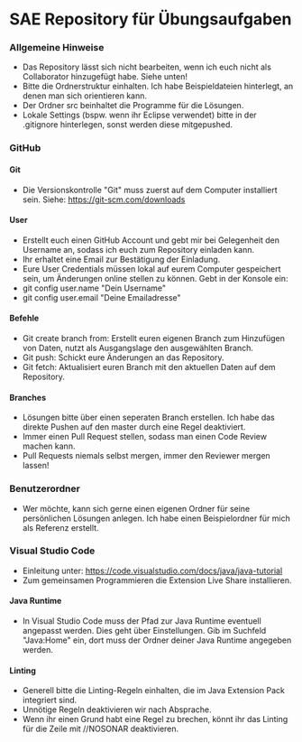 # SAE Repository für Übungsaufgaben

### Allgemeine Hinweise

- Das Repository lässt sich nicht bearbeiten, wenn ich euch nicht als Collaborator hinzugefügt habe. Siehe unten!
- Bitte die Ordnerstruktur einhalten. Ich habe Beispieldateien hinterlegt, an denen man sich orientieren kann.
- Der Ordner src beinhaltet die Programme für die Lösungen.
- Lokale Settings (bspw. wenn ihr Eclipse verwendet) bitte in der .gitignore hinterlegen, sonst werden diese mitgepushed.

### GitHub

#### Git

- Die Versionskontrolle "Git" muss zuerst auf dem Computer installiert sein. Siehe: https://git-scm.com/downloads

#### User

- Erstellt euch einen GitHub Account und gebt mir bei Gelegenheit den Username an, sodass ich euch zum Repository einladen kann.
- Ihr erhaltet eine Email zur Bestätigung der Einladung.
- Eure User Credentials müssen lokal auf eurem Computer gespeichert sein, um Änderungen online stellen zu können. Gebt in der Konsole ein:
- git config user.name "Dein Username"
- git config user.email "Deine Emailadresse"

#### Befehle

- Git create branch from: Erstellt euren eigenen Branch zum Hinzufügen von Daten, nutzt als Ausgangslage den ausgewählten Branch.
- Git push: Schickt eure Änderungen an das Repository.
- Git fetch: Aktualisiert euren Branch mit den aktuellen Daten auf dem Repository.

#### Branches

- Lösungen bitte über einen seperaten Branch erstellen. Ich habe das direkte Pushen auf den master durch eine Regel deaktiviert.
- Immer einen Pull Request stellen, sodass man einen Code Review machen kann.
- Pull Requests niemals selbst mergen, immer den Reviewer mergen lassen!

### Benutzerordner

- Wer möchte, kann sich gerne einen eigenen Ordner für seine persönlichen Lösungen anlegen. Ich habe einen Beispielordner für mich als Referenz erstellt.

### Visual Studio Code

- Einleitung unter: https://code.visualstudio.com/docs/java/java-tutorial
- Zum gemeinsamen Programmieren die Extension Live Share installieren.

#### Java Runtime

- In Visual Studio Code muss der Pfad zur Java Runtime eventuell angepasst werden. Dies geht über Einstellungen. Gib im Suchfeld "Java:Home" ein, dort muss der Ordner deiner Java Runtime angegeben werden.

#### Linting

- Generell bitte die Linting-Regeln einhalten, die im Java Extension Pack integriert sind.
- Unnötige Regeln deaktivieren wir nach Absprache.
- Wenn ihr einen Grund habt eine Regel zu brechen, könnt ihr das Linting für die Zeile mit //NOSONAR deaktivieren.